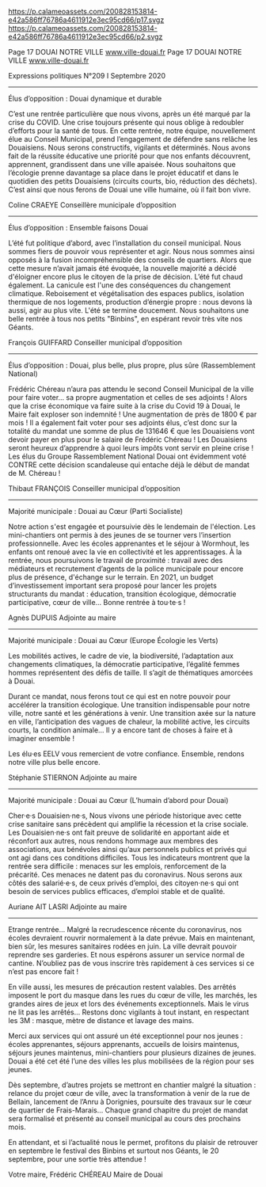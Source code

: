 https://p.calameoassets.com/200828153814-e42a586ff76786a4611912e3ec95cd66/p17.svgz
https://p.calameoassets.com/200828153814-e42a586ff76786a4611912e3ec95cd66/p2.svgz

Page  17
DOUAI NOTRE VILLE
www.ville-douai.fr
Page  17
DOUAI NOTRE VILLE
www.ville-douai.fr

Expressions politiques
N°209   I
Septembre 2020

---

Élus d’opposition : Douai dynamique et durable

C’est une rentrée particulière que nous vivons, après un été marqué par la crise du COVID. Une crise toujours présente qui nous oblige à redoubler d’efforts pour la santé de tous.
En cette rentrée, notre équipe, nouvellement élue au Conseil Municipal, prend l’engagement de défendre sans relâche les Douaisiens. Nous serons constructifs, vigilants et déterminés.
Nous avons fait de la réussite éducative une priorité pour que nos enfants découvrent, apprennent, grandissent dans une ville apaisée. Nous souhaitons que l’écologie prenne davantage sa place dans le projet éducatif et dans le quotidien des petits Douaisiens (circuits courts, bio, réduction des déchets). C’est ainsi que nous ferons de Douai une ville humaine, où il fait bon vivre.

Coline CRAEYE
Conseillère municipale d’opposition

---

Élus d’opposition : Ensemble faisons Douai

L’été fut politique d’abord, avec l’installation du conseil municipal. Nous sommes fiers de pouvoir vous représenter et agir. Nous nous sommes ainsi opposés à la fusion incompréhensible des conseils de quartiers. Alors que cette mesure n’avait jamais été évoquée, la nouvelle majorité a décidé d'éloigner encore plus le citoyen de la prise de décision.  L’été fut chaud également. La canicule est l'une des conséquences du changement climatique. Reboisement et végétalisation des espaces publics, isolation thermique de nos logements, production d’énergie propre : nous devons là aussi, agir au plus vite. L'été se termine doucement. Nous souhaitons une belle rentrée à tous nos petits "Binbins", en espérant revoir très vite nos Géants.

François GUIFFARD
Conseiller municipal d’opposition

---

Élus d’opposition : Douai, plus belle, plus propre, plus sûre (Rassemblement National)

Frédéric Chéreau n’aura pas attendu le second Conseil Municipal de la ville pour faire voter… sa propre augmentation et celles de ses adjoints ! Alors que la crise économique va faire suite à la crise du Covid 19 à Douai, le Maire fait exploser son indemnité ! Une augmentation de près de 1800 € par mois ! Il a également fait voter pour ses adjoints élus, c’est donc sur la totalité du mandat une somme de plus de 131646 € que les Douaisiens vont devoir payer en plus pour le salaire de Frédéric Chéreau ! Les Douaisiens seront heureux d’apprendre à quoi leurs impôts vont servir en pleine crise ! Les élus du Groupe Rassemblement National Douai ont évidemment voté CONTRE cette décision scandaleuse qui entache déjà le début de mandat de M. Chéreau !

Thibaut FRANÇOIS
Conseiller municipal d’opposition

---

Majorité municipale : Douai au Cœur (Parti Socialiste)

Notre action s'est engagée et poursuivie dès le lendemain de l'élection. Les mini-chantiers ont permis à des jeunes de se tourner vers l’insertion professionnelle. Avec les écoles apprenantes et le séjour à Wormhout, les enfants ont renoué avec la vie en collectivité et les apprentissages. À la rentrée, nous poursuivons le travail de proximité : travail avec des médiateurs et  recrutement d’agents de la police municipale pour encore plus de présence, d'échange sur le terrain. En 2021, un budget d’investissement important sera proposé pour lancer les projets structurants du mandat : éducation, transition écologique, démocratie participative, cœur de ville… Bonne rentrée à tou·te·s !

Agnès DUPUIS
Adjointe au maire

---

Majorité municipale : Douai au Cœur (Europe Écologie les Verts)

Les mobilités actives, le cadre de vie, la biodiversité, l’adaptation aux changements climatiques, la démocratie participative, l’égalité femmes hommes représentent des défis de taille. Il s’agit de thématiques amorcées à Douai.

Durant ce mandat, nous ferons tout ce qui est en notre pouvoir pour accélérer la transition écologique. Une transition indispensable pour notre ville, notre santé et les générations à venir. Une transition axée sur la nature en ville, l’anticipation des vagues de chaleur, la mobilité active, les circuits courts, la condition animale…  Il y a encore tant de choses à faire et à imaginer ensemble !

Les élu·es EELV vous remercient de votre confiance. Ensemble, rendons notre ville plus belle encore.

Stéphanie STIERNON
Adjointe au maire

---

Majorité municipale : Douai au Cœur (L’humain d’abord pour Douai)

Cher·e·s Douaisien·ne·s,
Nous vivons une période historique avec cette crise sanitaire sans précèdent qui amplifie la récession et la crise sociale. Les Douaisien·ne·s ont fait preuve de solidarité en apportant aide et réconfort aux autres, nous rendons hommage aux membres des associations, aux bénévoles ainsi qu’aux personnels publics et privés qui ont agi dans ces conditions difficiles. Tous les indicateurs montrent que la rentrée sera difficile : menaces sur les emplois, renforcement de la précarité. Ces menaces ne datent pas du coronavirus. Nous serons aux côtés des salarié·e·s, de ceux privés d’emploi, des citoyen·ne·s qui ont besoin de services publics efficaces, d’emploi stable et de qualité.

Auriane AIT LASRI
Adjointe au maire

---

Etrange rentrée… Malgré la recrudescence récente du coronavirus, nos écoles devraient rouvrir normalement à la date prévue. Mais en maintenant, bien sûr, les mesures sanitaires rodées en juin. La ville devrait pouvoir reprendre ses garderies. Et nous espérons assurer un service normal de cantine. N’oubliez pas de vous inscrire très rapidement à ces services si ce n’est pas encore fait !

En ville aussi, les mesures de précaution restent valables. Des arrêtés imposent le port du masque dans les rues du cœur de ville, les marchés, les grandes aires de jeux et lors des événements exceptionnels. Mais le virus ne lit pas les arrêtés… Restons donc vigilants à tout instant, en respectant les 3M : masque, mètre de distance et lavage des mains.

Merci aux services qui ont assuré un été exceptionnel pour nos jeunes : écoles apprenantes, séjours apprenants, accueils de loisirs maintenus, séjours jeunes maintenus, mini-chantiers pour plusieurs dizaines de jeunes. Douai a été cet été l’une des villes les plus mobilisées de la région pour ses jeunes.

Dès septembre, d’autres projets se mettront en chantier malgré la situation : relance du projet cœur de ville, avec la transformation à venir de la rue de Bellain, lancement de l’Anru à Dorignies, poursuite des travaux sur le cœur de quartier de Frais-Marais… Chaque grand chapitre du projet de mandat sera formalisé et présenté au conseil municipal au cours des prochains mois.

En attendant, et si l’actualité nous le permet, profitons du plaisir de retrouver en septembre le festival des Binbins et surtout nos Géants, le 20 septembre, pour une sortie très attendue !

Votre maire,
Frédéric CHÉREAU
Maire de Douai
